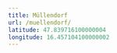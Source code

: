 ```yaml
---
title: Müllendorf
url: /muellendorf/
latitude: 47.839716100000004
longitude: 16.457104100000002
---
```

